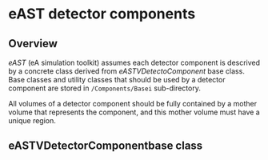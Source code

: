 # eAST detector components

## Overview
*eAST* (eA simulation toolkit) assumes each detector component is descrived by a concrete class derived from _eASTVDetectoComponent_ base class.
Base classes and utility classes that should be used by a detector component are stored in `/Components/Basei` sub-directory.

All volumes of a detector component should be fully contained by a mother volume that represents the component, and this mother volume must have a unique region.

## eASTVDetectorComponentbase class

 

